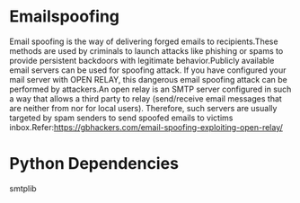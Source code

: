 # Emailspoofing
Email spoofing is the way of delivering forged emails to recipients.These methods are used by criminals to launch attacks like phishing or spams to provide persistent backdoors with legitimate behavior.Publicly available email servers can be used for spoofing attack.
If you have configured your mail server with OPEN RELAY, this dangerous email spoofing attack can be performed by attackers.An open relay is an SMTP server configured in such a way that allows a third party to relay (send/receive email messages that are neither from nor for local users).
Therefore, such servers are usually targeted by spam senders to send spoofed emails to victims inbox.Refer:https://gbhackers.com/email-spoofing-exploiting-open-relay/

# Python Dependencies
  smtplib
  
